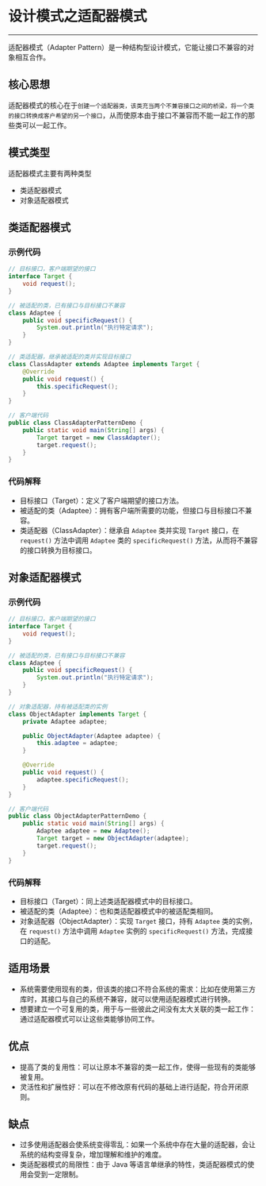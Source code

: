 # 设计模式之适配器模式

---

适配器模式（Adapter Pattern）是一种结构型设计模式，它能让接口不兼容的对象相互合作。

## 核心思想

适配器模式的核心在于`创建一个适配器类，该类充当两个不兼容接口之间的桥梁，将一个类的接口转换成客户希望的另一个接口`，从而使原本由于接口不兼容而不能一起工作的那些类可以一起工作。

## 模式类型

适配器模式主要有两种类型
- 类适配器模式
- 对象适配器模式

## 类适配器模式
### 示例代码
```java
// 目标接口，客户端期望的接口
interface Target {
    void request();
}

// 被适配的类，已有接口与目标接口不兼容
class Adaptee {
    public void specificRequest() {
        System.out.println("执行特定请求");
    }
}

// 类适配器，继承被适配的类并实现目标接口
class ClassAdapter extends Adaptee implements Target {
    @Override
    public void request() {
        this.specificRequest();
    }
}

// 客户端代码
public class ClassAdapterPatternDemo {
    public static void main(String[] args) {
        Target target = new ClassAdapter();
        target.request();
    }
}
```
### 代码解释
- 目标接口（Target）：定义了客户端期望的接口方法。
- 被适配的类（Adaptee）：拥有客户端所需要的功能，但接口与目标接口不兼容。
- 类适配器（ClassAdapter）：继承自 `Adaptee` 类并实现 `Target` 接口，在 `request()` 方法中调用 `Adaptee` 类的 `specificRequest()` 方法，从而将不兼容的接口转换为目标接口。

## 对象适配器模式
### 示例代码
```java
// 目标接口，客户端期望的接口
interface Target {
    void request();
}

// 被适配的类，已有接口与目标接口不兼容
class Adaptee {
    public void specificRequest() {
        System.out.println("执行特定请求");
    }
}

// 对象适配器，持有被适配类的实例
class ObjectAdapter implements Target {
    private Adaptee adaptee;

    public ObjectAdapter(Adaptee adaptee) {
        this.adaptee = adaptee;
    }

    @Override
    public void request() {
        adaptee.specificRequest();
    }
}

// 客户端代码
public class ObjectAdapterPatternDemo {
    public static void main(String[] args) {
        Adaptee adaptee = new Adaptee();
        Target target = new ObjectAdapter(adaptee);
        target.request();
    }
}
```
### 代码解释
- 目标接口（Target）：同上述类适配器模式中的目标接口。
- 被适配的类（Adaptee）：也和类适配器模式中的被适配类相同。
- 对象适配器（ObjectAdapter）：实现 `Target` 接口，持有 `Adaptee` 类的实例，在 `request()` 方法中调用 `Adaptee` 实例的 `specificRequest()` 方法，完成接口的适配。

## 适用场景
- 系统需要使用现有的类，但该类的接口不符合系统的需求：比如在使用第三方库时，其接口与自己的系统不兼容，就可以使用适配器模式进行转换。
- 想要建立一个可复用的类，用于与一些彼此之间没有太大关联的类一起工作：通过适配器模式可以让这些类能够协同工作。

## 优点
- 提高了类的复用性：可以让原本不兼容的类一起工作，使得一些现有的类能够被复用。
- 灵活性和扩展性好：可以在不修改原有代码的基础上进行适配，符合开闭原则。

## 缺点
- 过多使用适配器会使系统变得零乱：如果一个系统中存在大量的适配器，会让系统的结构变得复杂，增加理解和维护的难度。
- 类适配器模式的局限性：由于 Java 等语言单继承的特性，类适配器模式的使用会受到一定限制。 